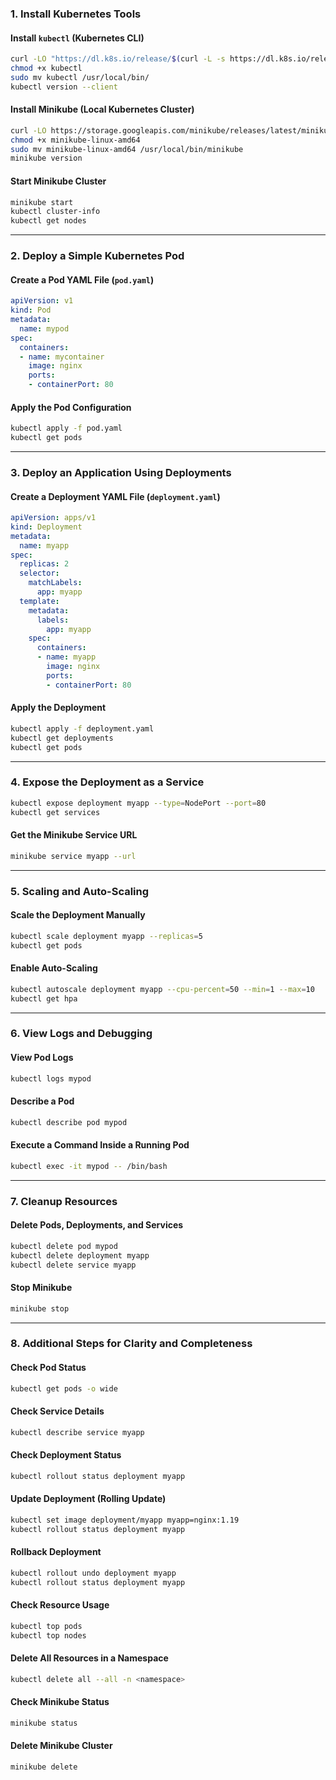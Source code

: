 
### **1. Install Kubernetes Tools**
#### Install `kubectl` (Kubernetes CLI)
```sh
curl -LO "https://dl.k8s.io/release/$(curl -L -s https://dl.k8s.io/release/stable.txt)/bin/linux/amd64/kubectl"
chmod +x kubectl
sudo mv kubectl /usr/local/bin/
kubectl version --client
```

#### Install Minikube (Local Kubernetes Cluster)
```sh
curl -LO https://storage.googleapis.com/minikube/releases/latest/minikube-linux-amd64
chmod +x minikube-linux-amd64
sudo mv minikube-linux-amd64 /usr/local/bin/minikube
minikube version
```

#### Start Minikube Cluster
```sh
minikube start
kubectl cluster-info
kubectl get nodes
```

---

### **2. Deploy a Simple Kubernetes Pod**
#### Create a Pod YAML File (`pod.yaml`)
```yaml
apiVersion: v1
kind: Pod
metadata:
  name: mypod
spec:
  containers:
  - name: mycontainer
    image: nginx
    ports:
    - containerPort: 80
```

#### Apply the Pod Configuration
```sh
kubectl apply -f pod.yaml
kubectl get pods
```

---

### **3. Deploy an Application Using Deployments**
#### Create a Deployment YAML File (`deployment.yaml`)
```yaml
apiVersion: apps/v1
kind: Deployment
metadata:
  name: myapp
spec:
  replicas: 2
  selector:
    matchLabels:
      app: myapp
  template:
    metadata:
      labels:
        app: myapp
    spec:
      containers:
      - name: myapp
        image: nginx
        ports:
        - containerPort: 80
```

#### Apply the Deployment
```sh
kubectl apply -f deployment.yaml
kubectl get deployments
kubectl get pods
```

---

### **4. Expose the Deployment as a Service**
```sh
kubectl expose deployment myapp --type=NodePort --port=80
kubectl get services
```

#### Get the Minikube Service URL
```sh
minikube service myapp --url
```

---

### **5. Scaling and Auto-Scaling**
#### Scale the Deployment Manually
```sh
kubectl scale deployment myapp --replicas=5
kubectl get pods
```

#### Enable Auto-Scaling
```sh
kubectl autoscale deployment myapp --cpu-percent=50 --min=1 --max=10
kubectl get hpa
```

---

### **6. View Logs and Debugging**
#### View Pod Logs
```sh
kubectl logs mypod
```

#### Describe a Pod
```sh
kubectl describe pod mypod
```

#### Execute a Command Inside a Running Pod
```sh
kubectl exec -it mypod -- /bin/bash
```

---

### **7. Cleanup Resources**
#### Delete Pods, Deployments, and Services
```sh
kubectl delete pod mypod
kubectl delete deployment myapp
kubectl delete service myapp
```

#### Stop Minikube
```sh
minikube stop
```

---

### **8. Additional Steps for Clarity and Completeness**
#### Check Pod Status
```sh
kubectl get pods -o wide
```

#### Check Service Details
```sh
kubectl describe service myapp
```

#### Check Deployment Status
```sh
kubectl rollout status deployment myapp
```

#### Update Deployment (Rolling Update)
```sh
kubectl set image deployment/myapp myapp=nginx:1.19
kubectl rollout status deployment myapp
```

#### Rollback Deployment
```sh
kubectl rollout undo deployment myapp
kubectl rollout status deployment myapp
```

#### Check Resource Usage
```sh
kubectl top pods
kubectl top nodes
```

#### Delete All Resources in a Namespace
```sh
kubectl delete all --all -n <namespace>
```

#### Check Minikube Status
```sh
minikube status
```

#### Delete Minikube Cluster
```sh
minikube delete
```
